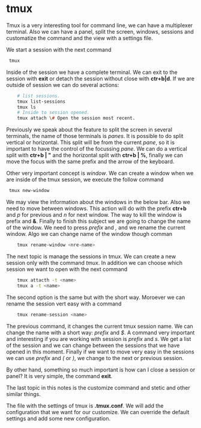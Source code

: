 # tmux

Tmux is a very interesting tool for command line, we can have a multiplexer terminal. Also we can have a panel, split the screen, windows, sessions and customatize the command and the view with a settings file.

We start a session with the next command
```zsh
 tmux
```
Inside of the session we have a complete terminal. We can exit to the session with **exit** or detach the session without close with **ctr+b|d**.
If we are outside of session we can do several actions:
```zsh
    # list sessions.
    tmux list-sessions
    tmux ls
    # Inside to session opened.
    tmux attach \# Open the session most recent.
```

Previously we speak about the feature to split the screen in several terminals, the name of those terminals is *panes*.
It is possible to do split vertical or horizontal. This split will be from the current *pane*, so it is important to have the control of the focussing *pane*.
We can do a vertical split with **ctr+b | "** and the horizontal split with **ctr+b | %**, finally we can move the focus with the same prefix and the arrow of the keyboard.

Other very important concept is *window*. We can create a window when we are inside of the tmux session, we execute the follow command
```zsh
 tmux new-window
```
We may view the information about the windows in the below bar. Also we need to move between windows. This action will do with the prefix **ctr+b** and *p* for previous and *n* for next window.
The way to kill the window is prefix and **&**.
Finally to finish this subject we are going to change the name of the window. We need to press *prefix* and *,* and we rename the current window. Algo we can change name of the window though comman
```zsh
    tmux rename-window <nre-name>
```

The next topic is manage the sessions in tmux. We can create a new session only with the command *tmux*. In addition we can choose which session we want to open with the next command
```zsh
    tmux attacth -t <name> 
    tmux a -t <name>
```
The second option is the same but with the short way. Moroever we can rename the session vert easy with a command
```zsh
    tmux rename-session <name>
```
The previous command, it changes the current tmux session name. We can change the name with a short way: *prefix* and *\$*.
A command very important and interesting if you are working with session is *prefix* and *s*. We get a list of the session and we can change between the sessions that we have opened in this moment.
Finally if we want to move very easy in the sessions we can use *prefix* and *(* or *)*, we change to the next or previous session.

By other hand, something so much important is how can I close a session or panel? It is very simple, the command **exit**.

The last topic in this notes is the customize command and stetic and other similar things.

The file with the settings of tmux is **.tmux.conf**. We will add the configuration that we want for our customize. We can override the default settings and add some new configuration.
